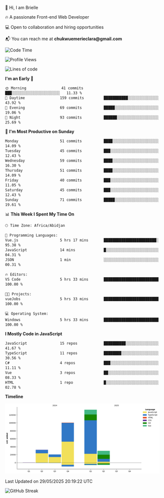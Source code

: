 <div align="left">
  <p>👋 Hi, I am Brielle</p>
  <p>🔥 A passionate Front-end Web Developer</p>
  <p>💻 Open to collaboration and hiring opportunities</p>
  <p>📬 You can reach me at <strong>chukwuemerieclara@gmail.com</strong></p>
</div>


 
 <!--START_SECTION:waka-->
![Code Time](http://img.shields.io/badge/Code%20Time-637%20hrs%2054%20mins-blue)

![Profile Views](http://img.shields.io/badge/Profile%20Views-0-blue)

![Lines of code](https://img.shields.io/badge/From%20Hello%20World%20I%27ve%20Written-315.4%20thousand%20lines%20of%20code-blue)

**I'm an Early 🐤** 

```text
🌞 Morning                41 commits          ███░░░░░░░░░░░░░░░░░░░░░░   11.33 % 
🌆 Daytime                159 commits         ███████████░░░░░░░░░░░░░░   43.92 % 
🌃 Evening                69 commits          █████░░░░░░░░░░░░░░░░░░░░   19.06 % 
🌙 Night                  93 commits          ██████░░░░░░░░░░░░░░░░░░░   25.69 % 
```
📅 **I'm Most Productive on Sunday** 

```text
Monday                   51 commits          ████░░░░░░░░░░░░░░░░░░░░░   14.09 % 
Tuesday                  45 commits          ███░░░░░░░░░░░░░░░░░░░░░░   12.43 % 
Wednesday                59 commits          ████░░░░░░░░░░░░░░░░░░░░░   16.30 % 
Thursday                 51 commits          ████░░░░░░░░░░░░░░░░░░░░░   14.09 % 
Friday                   40 commits          ███░░░░░░░░░░░░░░░░░░░░░░   11.05 % 
Saturday                 45 commits          ███░░░░░░░░░░░░░░░░░░░░░░   12.43 % 
Sunday                   71 commits          █████░░░░░░░░░░░░░░░░░░░░   19.61 % 
```


📊 **This Week I Spent My Time On** 

```text
🕑︎ Time Zone: Africa/Abidjan

💬 Programming Languages: 
Vue.js                   5 hrs 17 mins       ████████████████████████░   95.38 % 
JavaScript               14 mins             █░░░░░░░░░░░░░░░░░░░░░░░░   04.31 % 
JSON                     1 min               ░░░░░░░░░░░░░░░░░░░░░░░░░   00.31 % 

🔥 Editors: 
VS Code                  5 hrs 33 mins       █████████████████████████   100.00 % 

🐱‍💻 Projects: 
vueJobs                  5 hrs 33 mins       █████████████████████████   100.00 % 

💻 Operating System: 
Windows                  5 hrs 33 mins       █████████████████████████   100.00 % 
```

**I Mostly Code in JavaScript** 

```text
JavaScript               15 repos            ██████████░░░░░░░░░░░░░░░   41.67 % 
TypeScript               11 repos            ████████░░░░░░░░░░░░░░░░░   30.56 % 
C#                       4 repos             ███░░░░░░░░░░░░░░░░░░░░░░   11.11 % 
Vue                      3 repos             ██░░░░░░░░░░░░░░░░░░░░░░░   08.33 % 
HTML                     1 repo              █░░░░░░░░░░░░░░░░░░░░░░░░   02.78 % 
```



**Timeline**

![Lines of Code chart](https://raw.githubusercontent.com/Brielle28/Brielle28/main/assets/bar_graph.png)


 Last Updated on 29/05/2025 20:19:22 UTC
<!--END_SECTION:waka-->

![GitHub Streak](https://github-readme-streak-stats.herokuapp.com/?user=Brielle28)



